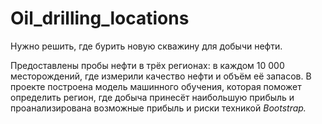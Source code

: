 # Oil_drilling_locations

Нужно решить, где бурить новую скважину для добычи нефти.

Предоставлены пробы нефти в трёх регионах: в каждом 10 000 месторождений, где измерили качество нефти и объём её запасов. В проекте построена модель машинного обучения, которая поможет определить регион, где добыча принесёт наибольшую прибыль и проанализирована возможные прибыль и риски техникой *Bootstrap.*
